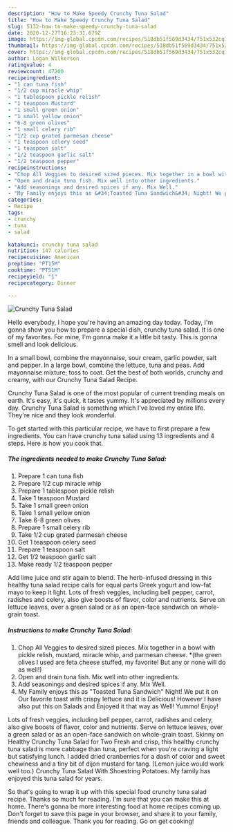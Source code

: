 ```yaml
---
description: "How to Make Speedy Crunchy Tuna Salad"
title: "How to Make Speedy Crunchy Tuna Salad"
slug: 5132-how-to-make-speedy-crunchy-tuna-salad
date: 2020-12-27T16:23:31.679Z
image: https://img-global.cpcdn.com/recipes/518db51f569d3434/751x532cq70/crunchy-tuna-salad-recipe-main-photo.jpg
thumbnail: https://img-global.cpcdn.com/recipes/518db51f569d3434/751x532cq70/crunchy-tuna-salad-recipe-main-photo.jpg
cover: https://img-global.cpcdn.com/recipes/518db51f569d3434/751x532cq70/crunchy-tuna-salad-recipe-main-photo.jpg
author: Logan Wilkerson
ratingvalue: 4
reviewcount: 47200
recipeingredient:
- "1 can tuna fish"
- "1/2 cup miracle whip"
- "1 tablespoon pickle relish"
- "1 teaspoon Mustard"
- "1 small green onion"
- "1 small yellow onion"
- "6-8 green olives"
- "1 small celery rib"
- "1/2 cup grated parmesan cheese"
- "1 teaspoon celery seed"
- "1 teaspoon salt"
- "1/2 teaspoon garlic salt"
- "1/2 teaspoon pepper"
recipeinstructions:
- "Chop All Veggies to desired sized pieces. Mix together in a bowl with pickle relish, mustard, miracle whip, and parmesan cheese. *(the green olives I used are feta cheese stuffed, my favorite! But any or none will do as well!)"
- "Open and drain tuna fish. Mix well into other ingredients."
- "Add seasonings and desired spices if any. Mix Well."
- "My Family enjoys this as &#34;Toasted Tuna Sandwich&#34; Night! We put it on Our favorite toast with crispy lettuce and it is Delicious! However I have also put this on Salads and Enjoyed it that way as Well! Yummo! Enjoy!"
categories:
- Recipe
tags:
- crunchy
- tuna
- salad

katakunci: crunchy tuna salad 
nutrition: 147 calories
recipecuisine: American
preptime: "PT15M"
cooktime: "PT51M"
recipeyield: "1"
recipecategory: Dinner

---
```



![Crunchy Tuna Salad](https://img-global.cpcdn.com/recipes/518db51f569d3434/751x532cq70/crunchy-tuna-salad-recipe-main-photo.jpg)

Hello everybody, I hope you're having an amazing day today. Today, I'm gonna show you how to prepare a special dish, crunchy tuna salad. It is one of my favorites. For mine, I'm gonna make it a little bit tasty. This is gonna smell and look delicious.

In a small bowl, combine the mayonnaise, sour cream, garlic powder, salt and pepper. In a large bowl, combine the lettuce, tuna and peas. Add mayonnaise mixture; toss to coat. Get the best of both worlds, crunchy and creamy, with our Crunchy Tuna Salad Recipe.

Crunchy Tuna Salad is one of the most popular of current trending meals on earth. It's easy, it's quick, it tastes yummy. It's appreciated by millions every day. Crunchy Tuna Salad is something which I've loved my entire life. They're nice and they look wonderful.


To get started with this particular recipe, we have to first prepare a few ingredients. You can have crunchy tuna salad using 13 ingredients and 4 steps. Here is how you cook that.

<!--inarticleads1-->

##### The ingredients needed to make Crunchy Tuna Salad:

1. Prepare 1 can tuna fish
1. Prepare 1/2 cup miracle whip
1. Prepare 1 tablespoon pickle relish
1. Take 1 teaspoon Mustard
1. Take 1 small green onion
1. Take 1 small yellow onion
1. Take 6-8 green olives
1. Prepare 1 small celery rib
1. Take 1/2 cup grated parmesan cheese
1. Get 1 teaspoon celery seed
1. Prepare 1 teaspoon salt
1. Get 1/2 teaspoon garlic salt
1. Make ready 1/2 teaspoon pepper


Add lime juice and stir again to blend. The herb-infused dressing in this healthy tuna salad recipe calls for equal parts Greek yogurt and low-fat mayo to keep it light. Lots of fresh veggies, including bell pepper, carrot, radishes and celery, also give boosts of flavor, color and nutrients. Serve on lettuce leaves, over a green salad or as an open-face sandwich on whole-grain toast. 

<!--inarticleads2-->

##### Instructions to make Crunchy Tuna Salad:

1. Chop All Veggies to desired sized pieces. Mix together in a bowl with pickle relish, mustard, miracle whip, and parmesan cheese. *(the green olives I used are feta cheese stuffed, my favorite! But any or none will do as well!)
1. Open and drain tuna fish. Mix well into other ingredients.
1. Add seasonings and desired spices if any. Mix Well.
1. My Family enjoys this as &#34;Toasted Tuna Sandwich&#34; Night! We put it on Our favorite toast with crispy lettuce and it is Delicious! However I have also put this on Salads and Enjoyed it that way as Well! Yummo! Enjoy!


Lots of fresh veggies, including bell pepper, carrot, radishes and celery, also give boosts of flavor, color and nutrients. Serve on lettuce leaves, over a green salad or as an open-face sandwich on whole-grain toast. Skinny on Healthy Crunchy Tuna Salad for Two Fresh and crisp, this healthy crunchy tuna salad is more cabbage than tuna, perfect when you&#39;re craving a light but satisfying lunch. I added dried cranberries for a dash of color and sweet chewiness and a tiny bit of dijon mustard for tang. (Lemon juice would work well too.) Crunchy Tuna Salad With Shoestring Potatoes. My family has enjoyed this tuna salad for years. 

So that's going to wrap it up with this special food crunchy tuna salad recipe. Thanks so much for reading. I'm sure that you can make this at home. There's gonna be more interesting food at home recipes coming up. Don't forget to save this page in your browser, and share it to your family, friends and colleague. Thank you for reading. Go on get cooking!
